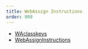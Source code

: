 ```yaml
---
title: WebAssign Instructions
order: 999
---
```


* [WAclasskeys](./WAclasskeys.pdf)
* [WebAssignInstructions](./WebAssignInstructions.pdf)

